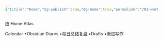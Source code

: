 ```yaml
---
{"titile":"Home","dg-publish":true,"dg-home":true,"permalink":"/01-work/homepage/","tags":["gardenEntry"],"dgPassFrontmatter":true}
---
```


由 Home
Atlas

Calendar
•Obsidian Diarvs
•每日总结复盘
•Drafts
•渐进写作